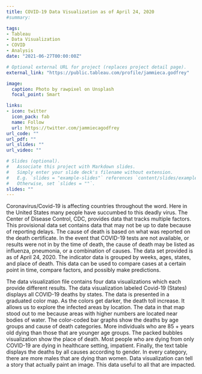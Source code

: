 ```yaml
---
title: COVID-19 Data Visualization as of April 24, 2020
#summary: 

tags:
- Tableau
- Data Visualization
- COVID
- Analysis
date: "2021-06-27T00:00:00Z"

# Optional external URL for project (replaces project detail page).
external_link: "https://public.tableau.com/profile/jammieca.godfrey"

image:
  caption: Photo by rawpixel on Unsplash
  focal_point: Smart

links:
- icon: twitter
  icon_pack: fab
  name: Follow
  url: https://twitter.com/jammiecagodfrey
url_code: ""
url_pdf: ""
url_slides: ""
url_video: ""

# Slides (optional).
#   Associate this project with Markdown slides.
#   Simply enter your slide deck's filename without extension.
#   E.g. `slides = "example-slides"` references `content/slides/example-slides.md`.
#   Otherwise, set `slides = ""`.
slides: ""
---
```


Coronavirus/Covid-19 is affecting countries throughout the word. Here in the United
States many people have succumbed to this deadly virus. The Center of Disease Control, CDC,
provides data that tracks multiple factors. This provisional data set contains data that may not be
up to date because of reporting delays. The cause of death is based on what was reported on the
death certificate. In the event that COVID-19 tests are not available, or results were not in by the
time of death, the cause of death may be listed as influenza, pneumonia, or a combination of
causes. The data set provided is as of April 24, 2020. The indicator data is grouped by weeks,
ages, states, and place of death. This data can be used to compare cases at a certain point in time,
compare factors, and possibly make predictions.

The data visualization file contains four data visualizations which each provide different
results. The data visualization labeled Covid-19 (States) displays all COVID-19 deaths by states.
The data is presented in a graduated color map. As the colors get darker, the death toll increase.
It allows us to explore the infected areas by location. The data in that map stood out to me
because areas with higher numbers are located near bodies of water. The color-coded bar graphs
show the deaths by age groups and cause of death categories. More individuals who are 85 +
years old dying than those that are younger age groups. The packed bubbles visualization show
the place of death. Most people who are dying from only COVID-19 are dying in healthcare
setting, impatient. Finally, the text table displays the deaths by all causes according to gender. In
every category, there are more males that are dying than women. Data visualization can tell a
story that actually paint an image. This data useful to all that are impacted.
